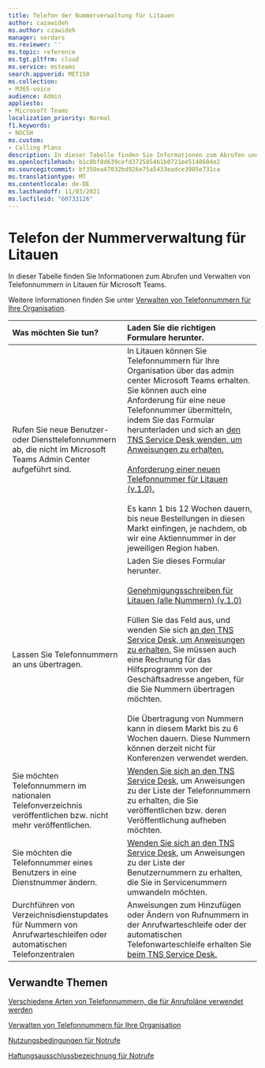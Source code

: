 ```yaml
---
title: Telefon der Nummerverwaltung für Litauen
author: cazawideh
ms.author: czawideh
manager: serdars
ms.reviewer: ''
ms.topic: reference
ms.tgt.pltfrm: cloud
ms.service: msteams
search.appverid: MET150
ms.collection:
- M365-voice
audience: Admin
appliesto:
- Microsoft Teams
localization_priority: Normal
f1.keywords:
- NOCSH
ms.custom:
- Calling Plans
description: In dieser Tabelle finden Sie Informationen zum Abrufen und Verwalten von Telefonnummern in Litauen für Microsoft Teams.
ms.openlocfilehash: b1c8bf8d639cefd3725854b1b0721ee5148604e2
ms.sourcegitcommit: bf350ea47032bd926e75a5433eadce3905e731ca
ms.translationtype: MT
ms.contentlocale: de-DE
ms.lasthandoff: 11/03/2021
ms.locfileid: "60733126"
---
```

# <a name="phone-number-management-for-lithuania"></a>Telefon der Nummerverwaltung für Litauen

In dieser Tabelle finden Sie Informationen zum Abrufen und Verwalten von Telefonnummern in Litauen für Microsoft Teams.
  
Weitere Informationen finden Sie unter [Verwalten von Telefonnummern für Ihre Organisation](manage-phone-numbers-for-your-organization.md).
  
|**Was möchten Sie tun?**|**Laden Sie die richtigen Formulare herunter.**|
|:-----|:-----|
|Rufen Sie neue Benutzer- oder Diensttelefonnummern ab, die nicht im Microsoft Teams Admin Center aufgeführt sind. |In Litauen können Sie Telefonnummern für Ihre Organisation über das admin center Microsoft Teams erhalten. Sie können auch eine Anforderung für eine neue Telefonnummer übermitteln, indem Sie das Formular herunterladen und sich an [den TNS Service Desk wenden, um Anweisungen zu erhalten.](contact-tns-service-desk.md)<br/><br/>[Anforderung einer neuen Telefonnummer für Litauen (v.1.0).](<https://download.microsoft.com/download/0/e/9/0e9e3224-9846-4526-b9e9-bc4f1b4b3f9f/New phone number request for Lithuania (v.1.0) (en-us).pdf>)<br/><br/>Es kann 1 bis 12 Wochen dauern, bis neue Bestellungen in diesen Markt einfingen, je nachdem, ob wir eine Aktiennummer in der jeweiligen Region haben. |
|Lassen Sie Telefonnummern an uns übertragen. | Laden Sie dieses Formular herunter. <br/><br/>[Genehmigungsschreiben für Litauen (alle Nummern) (v.1.0)](<https://download.microsoft.com/download/6/0/4/60411fd9-86db-4a1e-a7a6-e8eb461cce57/Lithuania LOA.pdf>)<br/><br/>Füllen Sie das Feld aus, und wenden Sie sich [an den TNS Service Desk, um Anweisungen zu erhalten.](contact-tns-service-desk.md) Sie müssen auch eine Rechnung für das Hilfsprogramm von der Geschäftsadresse angeben, für die Sie Nummern übertragen möchten.<br/><br/>Die Übertragung von Nummern kann in diesem Markt bis zu 6 Wochen dauern. Diese Nummern können derzeit nicht für Konferenzen verwendet werden.|
|Sie möchten Telefonnummern im nationalen Telefonverzeichnis veröffentlichen bzw. nicht mehr veröffentlichen.  <br/> |[Wenden Sie sich an den TNS Service Desk,](contact-tns-service-desk.md) um Anweisungen zu der Liste der Telefonnummern zu erhalten, die Sie veröffentlichen bzw. deren Veröffentlichung aufheben möchten. <br/> |
|Sie möchten die Telefonnummer eines Benutzers in eine Dienstnummer ändern.  <br/> |[Wenden Sie sich an den TNS Service Desk,](contact-tns-service-desk.md) um Anweisungen zu der Liste der Benutzernummern zu erhalten, die Sie in Servicenummern umwandeln möchten. <br/> |
|Durchführen von Verzeichnisdienstupdates für Nummern von Anrufwarteschleifen oder automatischen Telefonzentralen|Anweisungen zum Hinzufügen oder Ändern von Rufnummern in der Anrufwarteschleife oder der automatischen Telefonwarteschleife erhalten Sie [beim TNS Service Desk.](contact-tns-service-desk.md) |
   
## <a name="related-topics"></a>Verwandte Themen

[Verschiedene Arten von Telefonnummern, die für Anrufpläne verwendet werden](../different-kinds-of-phone-numbers-used-for-calling-plans.md)

[Verwalten von Telefonnummern für Ihre Organisation](manage-phone-numbers-for-your-organization.md)

[Nutzungsbedingungen für Notrufe](../emergency-calling-terms-and-conditions.md)
  
[Haftungsausschlussbezeichnung für Notrufe](https://download.microsoft.com/download/a/8/0/a807c43d-2177-4fe0-8732-86b3784ae6e5/emergency-calling-label-(en-us)-(v.1.0).zip)

